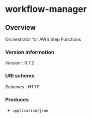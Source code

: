 # workflow-manager


<a name="overview"></a>
## Overview
Orchestrator for AWS Step Functions


### Version information
*Version* : 0.7.2


### URI scheme
*Schemes* : HTTP


### Produces

* `application/json`



